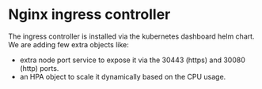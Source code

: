 # Nginx ingress controller

The ingress controller is installed via the kubernetes dashboard helm chart.
We are adding few extra objects like:
- extra node port service to expose it via the 30443 (https) and 30080 (http) ports.
- an HPA object to scale it dynamically based on the CPU usage.
